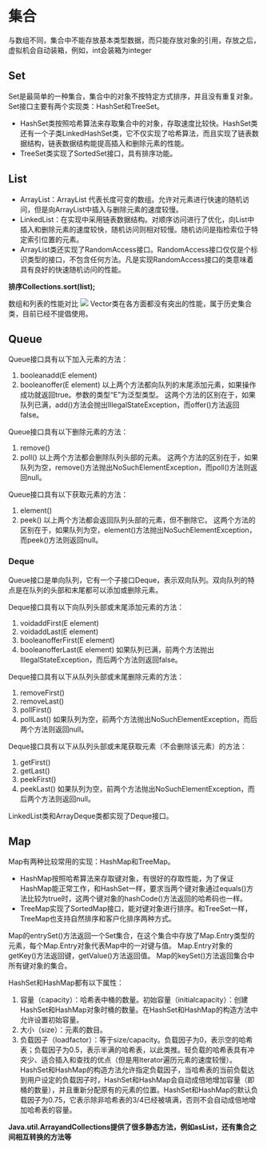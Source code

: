 # 集合
与数组不同，集合中不能存放基本类型数据，而只能存放对象的引用，存放之后，虚拟机会自动装箱，例如，int会装箱为integer

## Set
Set是最简单的一种集合，集合中的对象不按特定方式排序，并且没有重复对象。
Set接口主要有两个实现类：HashSet和TreeSet。
* HashSet类按照哈希算法来存取集合中的对象，存取速度比较快。HashSet类还有一个子类LinkedHashSet类，它不仅实现了哈希算法，而且实现了链表数据结构，链表数据结构能提高插入和删除元素的性能。
* TreeSet类实现了SortedSet接口，具有排序功能。

## List
* ArrayList：ArrayList 代表长度可变的数组。允许对元素进行快速的随机访问，但是向ArrayList中插入与删除元素的速度较慢。
* LinkedList：在实现中采用链表数据结构。对顺序访问进行了优化，向List中插入和删除元素的速度较快，随机访问则相对较慢。随机访问是指检索位于特定索引位置的元素。
* ArrayList类还实现了RandomAccess接口。RandomAccess接口仅仅是个标识类型的接口，不包含任何方法。凡是实现RandomAccess接口的类意味着具有良好的快速随机访问的性能。

**排序Collections.sort(list);**

数组和列表的性能对比
![](https://ws2.sinaimg.cn/large/006tNc79ly1fzed5o8yjmj31120kuac1.jpg)
Vector类在各方面都没有突出的性能，属于历史集合类，目前已经不提倡使用。

## Queue
Queue接口具有以下加入元素的方法：
1. booleanadd(E element)
2. booleanoffer(E element)
以上两个方法都向队列的末尾添加元素，如果操作成功就返回true。参数的类型“E”为泛型类型。
这两个方法的区别在于，如果队列已满，add()方法会抛出IllegalStateException，而offer()方法返回false。

Queue接口具有以下删除元素的方法：
1. remove()
2. poll()
以上两个方法都会删除队列头部的元素。
这两个方法的区别在于，如果队列为空，remove()方法抛出NoSuchElementException，而poll()方法则返回null。

Queue接口具有以下获取元素的方法：
1. element()
2. peek()
以上两个方法都会返回队列头部的元素，但不删除它。
这两个方法的区别在于，如果队列为空，element()方法抛出NoSuchElementException，而peek()方法则返回null。

### Deque
Queue接口是单向队列，它有一个子接口Deque，表示双向队列。双向队列的特点是在队列的头部和末尾都可以添加或删除元素。

Deque接口具有以下向队列头部或末尾添加元素的方法：
1. voidaddFirst(E element)
2. voidaddLast(E element)
3. booleanofferFirst(E element)
4. booleanofferLast(E element)
如果队列已满，前两个方法抛出IllegalStateException，而后两个方法则返回false。

Deque接口具有以下从队列头部或末尾删除元素的方法：
1. removeFirst()
2. removeLast()
3. pollFirst()
4. pollLast()
如果队列为空，前两个方法抛出NoSuchElementException，而后两个方法则返回null。

Deque接口具有以下从队列头部或末尾获取元素（不会删除该元素）的方法：
1. getFirst()
2. getLast()
3. peekFirst()
4. peekLast()
如果队列为空，前两个方法抛出NoSuchElementException，而后两个方法则返回null。

LinkedList类和ArrayDeque类都实现了Deque接口。

## Map
Map有两种比较常用的实现：HashMap和TreeMap。
* HashMap按照哈希算法来存取键对象，有很好的存取性能，为了保证HashMap能正常工作，和HashSet一样，要求当两个键对象通过equals()方法比较为true时，这两个键对象的hashCode()方法返回的哈希码也一样。
* TreeMap实现了SortedMap接口，能对键对象进行排序。和TreeSet一样，TreeMap也支持自然排序和客户化排序两种方式。

Map的entrySet()方法返回一个Set集合，在这个集合中存放了Map.Entry类型的元素，每个Map.Entry对象代表Map中的一对键与值。
Map.Entry对象的getKey()方法返回键，getValue()方法返回值。
Map的keySet()方法返回集合中所有键对象的集合。

HashSet和HashMap都有以下属性：
1. 容量（capacity）：哈希表中桶的数量。初始容量（initialcapacity）：创建HashSet和HashMap对象时桶的数量。在HashSet和HashMap的构造方法中允许设置初始容量。
2. 大小（size）：元素的数目。
3. 负载因子（loadfactor）：等于size/capacity。负载因子为0，表示空的哈希表；负载因子为0.5，表示半满的哈希表，以此类推。轻负载的哈希表具有冲突少、适合插入和查找的优点（但是用Iterator遍历元素的速度较慢）。HashSet和HashMap的构造方法允许指定负载因子，当哈希表的当前负载达到用户设定的负载因子时，HashSet和HashMap会自动成倍地增加容量（即桶的数量），并且重新分配原有的元素的位置。HashSet和HashMap的默认负载因子为0.75，它表示除非哈希表的3/4已经被填满，否则不会自动成倍地增加哈希表的容量。

**Java.util.ArrayandCollections提供了很多静态方法，例如asList，还有集合之间相互转换的方法等**